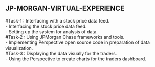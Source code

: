 ## JP-MORGAN-VIRTUAL-EXPERIENCE      
#Task-1 : Interfacing with a stock price data feed.     
        - Interfacing the stock price data feed.     
        - Setting up the system for analysis of data.     
#Task-2 : Using JPMorgan Chase frameworks and tools.      
        - Implementing Perspective open source code in preparation of data visualization.     
#Task-3 : Displaying the data visually for the traders.      
        - Using the Perspective to create charts for the traders dashboard.    
